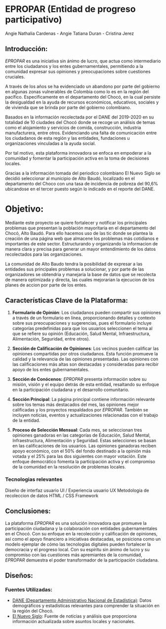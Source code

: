 
# EPROPAR (Entidad de progreso participativo)
Angie Nathalia Cardenas - 
Angie Tatiana Duran - 
Cristina Jerez

## Introducción:

<em>EPROPAR</em> es una iniciativa sin ánimo de lucro, que actua como intermediario entre los ciudadanos y los entes gubernamentales, permitiendo a la comunidad expresar sus opiniones y preocupaciones sobre cuestiones cruciales.

A través de los años se ha evidenciado un abandono por parte del gobierno en algunas zonas vulnerables de Colombia como lo es en la región del pacífico. Especificamente en el departamento del Chocó, en la cual persiste la desigualdad en la ayuda de recursos económicos, educativos, sociales y de vivienda que se brinda por parte del gobierno colombiano.

Basados en la información recolectada por el DANE del 2019-2020 en su totalidad de 10 ciudades del Chocó  donde se recoge un análisis de temas como el alojamiento y servicios de comida, construcción, industria manufacturera, entre otros. Evidenciando una falta de comunicación entre los ciudadanos de esta región y las entidades, fundaciones u organizaciones vinculadas a la ayuda social.

Por tal motivo, esta plataforma innovadora se enfoca en empoderar a la comunidad y fomentar la participación activa en la toma de decisiones locales.

Gracias a la información tomada del periodico colombiano El Nuevo Siglo se decidió seleccionar al municipio de Alto Baudó, localizado en el departamento del Choco con una tasa de incidencia de pobreza del 90,6% ubicandose en el tercer puesto según lo indicado en el reporte del DANE.

# Objetivo:

Mediante este proyecto se quiere fortalecer y notificar los principales problemas que presentan la población mayoritaria en el departamento del Chocó, Alto Baudó. Para ello hacemos uso de las tic donde se plantea la creación de una página web que almacene los problemas más cotidianos e importantes de este sector. Estructurando  y organizando la informacion de manera clara y precisa para generar un mayor entendimiento de los datos recolectados para las organizaciones.

La comunidad de Alto Baudo tendra la posibilidad de expresar a las entidades sus principales problemas a solucionar, y por parte de las organizadores se obtendria y manejaria la base de datos que se recolecta de manera optimizada y directa, las cuales mejorarian la ejecucion de los planes de accion por parte de los entes.


## Características Clave de la Plataforma: 

1. **Formulario de Opinión**: Los ciudadanos pueden compartir sus opiniones a través de un formulario en línea, proporcionando detalles y contexto sobre sus preocupaciones y sugerencias, pues el formulario incluye categorías predefinidas para que los usuarios seleccionen el tema al que se refiere su opinión (Educación, Salud Mental, Infraestructura, Alimentación, Seguridad, entre otros).

2. **Sección de Calificación de Opiniones**: Los vecinos pueden calificar las opiniones compartidas por otros ciudadanos. Esta función promueve la calidad y la relevancia de las opiniones presentadas. Las opiniones con las calificaciones más altas son destacadas y consideradas para recibir apoyo de los entes gubernamentales.

3. **Sección de Conócenos**: <em>EPROPAR</em> presenta información sobre su misión, visión y el equipo detrás de esta entidad, resaltando su enfoque en la participación ciudadana y el desarrollo comunitario.

4. **Sección Principal**: La página principal contiene información relevante sobre los temas más destacados del mes, las opiniones mejor calificadas y los proyectos respaldados por <em>EPROPAR</em>. También se incluyen noticias, eventos y actualizaciones relacionadas con el trabajo de la entidad.

5. **Proceso de Selección Mensual**: Cada mes, se seleccionan tres opiniones ganadoras en las categorías de Educación, Salud Mental, Infraestructura, Alimentación y Seguridad. Estas selecciones se basan en las calificaciones de los usuarios. Las opiniones ganadoras reciben apoyo económico, con el 50% del fondo destinado a la opinión más votada y el 25% para las dos siguientes con mayor votación. Este enfoque democrático fomenta la participación activa y el compromiso de la comunidad en la resolución de problemas locales.

### Tecnologias relevantes

Diseño de interfaz usuario UI / Experiencia usuario UX
Metodologia de recoleccion de datos
HTML / CSS
Framework

## Conclusiones: 

La plataforma <em>EPROPAR</em> es una solución innovadora que promueve la participación ciudadana y la colaboración con entidades gubernamentales en el Chocó. Con su enfoque en la recolección y calificación de opiniones, así como el apoyo financiero a iniciativas destacadas, se posiciona como un modelo ejemplar de cómo las tecnologías digitales pueden fortalecer la democracia y el progreso local. Con su espíritu sin ánimo de lucro y su compromiso con las cuestiones más apremiantes de la comunidad, <em>EPROPAR</em> demuestra el poder transformador de la participación ciudadana.

## Diseños:


### Fuentes Utilizadas: 

- [DANE (Departamento Administrativo Nacional de Estadística)](https://www.dane.gov.co/): Datos demográficos y estadísticas relevantes para comprender la situación en la región del Chocó.
- [El Nuevo Siglo](https://www.elnuevosiglo.com.co/): Fuente de noticias y análisis que proporciona información actualizada sobre asuntos locales y nacionales.
